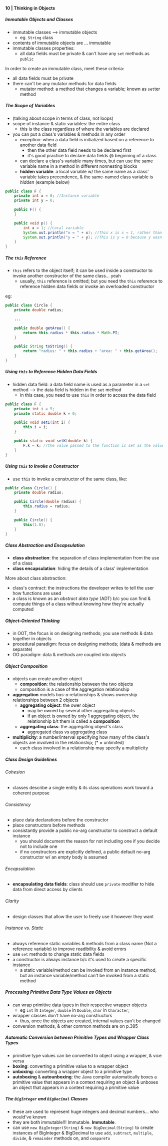 #### 10 | Thinking in Objects

##### Immutable Objects and Classes

* immutable classes --> immutable objects
	* eg. `String` class
* contents of immutable objects are ... immutable
* immutable classes properties:
	* all data fields must be private & can't have any `set` methods as `public`

In order to create an immutable class, meet these criteria:

* all data fields must be private
* there can't be any mutator methods for data fields
	* mutator method: a method that changes a variable; known as `set`ter method

##### The Scope of Variables

* (talking about scope in terms of class, not loops)
* scope of instance & static variables: the entire class
	* this is the class regardless of where the variables are declared
* you can put a class's variables & methods in any order
	* exception: when a data field is initialized based on a reference to another data field
		* then the other data field needs to be declared first
		* it's good practice to declare data fields @ beginning of a class
	* can declare a class's variable many times, but can use the same variable name in a method in different nonnesting blocks
	* __hidden variable__: a local variable w/ the same name as a class' variable takes precendence, & the same-named class variable is _hidden_ (example below)

```Java
public class F {
	private int x = 0; //Instance variable
	private int y = 0;

	public F() {
	}

	public void p() {
		int x = 1; //Local variable
		System.out.println("x = " + x); //This x is x = 1, rather than x = 0;
		System.out.println("y = " + y); //This is y = 0 because y wasn't declared locally
	}
}
```


##### The `this` Reference

* `this` refers to the object itself; it can be used inside a constructor to invoke another constructor of the same class... yeah
	* usually, `this` reference is omitted; but you need the `this` reference to reference hidden data fields or invoke an overloaded constructor

eg: 

```Java
public class Circle {
	private double radius;

	...

	public double getArea() {
		return this.radius * this.radius * Math.PI;
	}

	public String toString() {
		return "radius: " + this.radius + "area: " + this.getArea();
	}
}
```


##### Using `this` to Reference Hidden Data Fields

* hidden data field: a data field name is used as a parameter in a `set` method --> the data field is hidden in the `set` method
	* in this case, you need to use `this` in order to access the data field

```Java
public class F {
	private int i = 5;
	private static double k = 0;

	public void setI(int i) {
		this.i = i;
	}

	public static void setK(double k) {
		F.k = k; //the value passed to the function is set as the value of k of this class, F
	}
}
```


##### Using `this` to Invoke a Constructor

* use `this` to invoke a constructor of the same class, like: 

```Java
public class Circle() {
	private double radius;

	public Circle(double radius) {
		this.radius = radius;
	}

	public Circle() {
		this(1.0);
	}
}
```


##### Class Abstraction and Encapsulation

* __class abstraction__: the separation of class implementation from the use of a class
* __class encapsulation__: hiding the details of a class' implementation

More about class abstraction:

* class's contract: the instructions the developer writes to tell the user how functions are used
* a class is known as an _abstract data type_ (ADT) b/c you can find & compute things of a class without knowing how they're actually computed


##### Object-Oriented Thinking

* in OOT, the focus is on designing methods; you use methods & data together in objects
* procedural paradigm: focus on designing methods; (data & methods are separate)
* OO paradigm: data & methods are coupled into objects


##### Object Composition

* objects can create another object
	* __composition__: the relationship between the two objects
	* composition is a case of the aggregation relationship
* __aggregation__ models _has-a_ relationships & shows ownership relationships between 2 objects
	* __aggregating object__: the ower object
		* may be owned by several other aggregating objects
		* if an object is owned by only 1 aggregating object, the relationship b/t them is called a __composition__
	* __aggregating class__: the aggregating object's class
		* aggregated class vs aggregating class
* __multiplicity__: a number/interval specifying how many of the class's objects are involved in the relationship; (* = unlimited)
	* each class involved in a relationship may specify a multiplicity


##### Class Design Guidelines

###### Cohesion

* classes describe a single entity & its class operations work toward a coherent purpose


###### Consistency

* place data declarations before the constructor
* place constructors before methods
* consistantly provide a public no-arg constructor to construct a default instance
	* you should document the reason for not including one if you decide not to include one
	* if no constructors are explicitly defined, a public default no-arg constructor w/ an empty body is assumed

###### Encapsulation

* __encapsulating data fields__: class should use `private` modifier to hide data from direct access by clients

###### Clarity

* design classes that allow the user to freely use it however they want


###### Instance vs. Static

* always reference static variables & methods from a class name (Not a reference variable) to improve readibility & avoid errors
* use `set` methods to change static data fields
* a constructor is always instance b/c it's used to create a specific instance
	* a static variable/method can be invoked from an instance method, but an instance variable/method can't be invoked from a static method


##### Processing Primitive Data Type Values as Objects

* can wrap primitive data types in their respective wrapper objects
	* eg `int` in `Integer`, `double` in `Double`, `char` in `Character`;
* wrapper classes don't have no-arg constructors
	* thus, once the objects are created, internal values can't be changed
* conversion methods, & other common methods are on p.395 


##### Automatic Conversion between Primitive Types and Wrapper Class Types

* primitive type values can be converted to object using a wrapper, & vice versa
* __boxing__: converting a primitive value to a wrapper object
* __unboxing__: converting a wrapper object to a primitive type
* __autoboxing__ & __autounboxing__: the Java compiler automatically boxes a primitive value that appears in a context requiring an object & unboxes an object that appears in a context requiring a primitive value


##### The `BigInteger` and `BigDecimal` Classes

* these are used to represent huge integers and decimal numbers... who would've known
* they are both immutable!!! Immutable. __Immutable__.
* can use `new BigInteger(String)` & `new BigDecimal(String)` to create instances of BigInteger & BigDecimal to use `add`, `subtract`, `multiple`, `divide`, & `remainder` methods on, and `compareTo`

